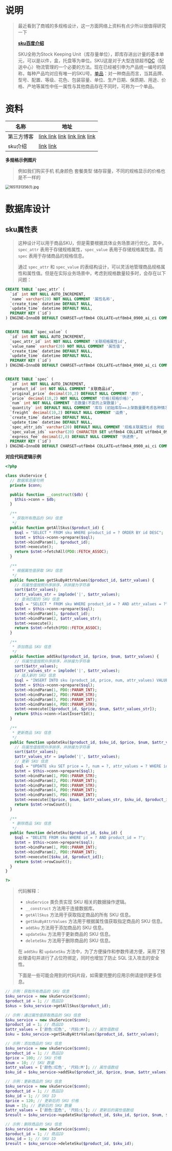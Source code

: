 #  说明

> 最近看到了商城的多规格设计，这一方面网络上资料有点少所以很值得研究一下
>
> [**sku百度介绍**](https://baike.baidu.com/item/%E6%9C%80%E5%B0%8F%E5%AD%98%E8%B4%A7%E5%8D%95%E4%BD%8D/892217?fromtitle=SKU&fromid=5016808&fr=aladdin)
>
> SKU全称为Stock Keeping Unit（库存量单位），即库存进出计量的基本单元，可以是以件，盒，托盘等为单位。SKU这是对于大型连锁超市[DC](https://baike.baidu.com/item/DC/2264095)（配送中心）物流管理的一个必要的方法。现在已经被引申为产品统一编号的简称，每种产品均对应有唯一的SKU号。[单品](https://baike.baidu.com/item/单品/4841569)：对一种商品而言，当其品牌、型号、配置、等级、花色、包装容量、单位、生产日期、保质期、用途、价格、产地等属性中任一属性与其他商品存在不同时，可称为一个单品。

# 资料

| 名称       | 地址                                                         |
| ---------- | ------------------------------------------------------------ |
| 第三方博客 | [link ](https://segmentfault.com/q/1010000005347571/a-1020000005347916) [link](https://www.kancloud.cn/xiak/php-node/248550) [link](https://cloud.tencent.com/developer/article/1464655) [link ](https://zhuanlan.zhihu.com/p/138756697) [link](https://www.zongscan.com/demo333/96065.html) [link](https://www.bbsmax.com/A/amd0baOjJg/) |
| sku介绍    | [link](https://baike.baidu.com/item/%E6%9C%80%E5%B0%8F%E5%AD%98%E8%B4%A7%E5%8D%95%E4%BD%8D/892217?fromtitle=SKU&fromid=5016808&fr=aladdin) [link](https://wenku.baidu.com/view/2fadb6062c60ddccda38376baf1ffc4fff47e273.html) |

**多规格示例图片**

> 例如我们购买手机  机身颜色 套餐类型 储存容量，不同的规格显示的价格也是不一样的

<img src="https://yaoliuyang-blog-images.oss-cn-beijing.aliyuncs.com/blogImages/Zu5hepCGFmWktDK.png" alt="1651131356(1).jpg" style="zoom: 80%;" />

# **数据库设计**

## sku属性表

>这种设计可以用于商品SKU，但是需要根据具体业务场景进行优化。其中，`spec_attr` 表用于存储规格属性，`spec_value` 表用于存储规格属性值，而 `spec` 表用于存储商品的规格信息。
>
>通过 `spec_attr` 和 `spec_value` 的表结构设计，可以灵活地管理商品规格属性和属性值。但是在实际业务场景中，考虑到规格数量较多时，会存在以下问题：
>
>

```sql
CREATE TABLE `spec_attr` (
  `id` int NOT NULL AUTO_INCREMENT,
  `name` varchar(20) NOT NULL COMMENT '属性名称',
  `create_time` datetime DEFAULT NULL,
  `update_time` datetime DEFAULT NULL,
  PRIMARY KEY (`id`)
) ENGINE=InnoDB DEFAULT CHARSET=utf8mb4 COLLATE=utf8mb4_0900_ai_ci COMMENT='规格属性';


CREATE TABLE `spec_value` (
  `id` int NOT NULL AUTO_INCREMENT,
  `spec_attr_id` int NOT NULL COMMENT '关联规格属性id',
  `value_name` varchar(20) NOT NULL COMMENT '属性值',
  `create_time` datetime DEFAULT NULL,
  `update_time` datetime DEFAULT NULL,
  PRIMARY KEY (`id`)
) ENGINE=InnoDB DEFAULT CHARSET=utf8mb4 COLLATE=utf8mb4_0900_ai_ci COMMENT='属性值表';


CREATE TABLE `spec` (
  `id` int NOT NULL AUTO_INCREMENT,
  `product_id` int NOT NULL COMMENT ‘关联商品id’,
  `original_price` decimal(10,2) DEFAULT NULL COMMENT '原价',
  `price` decimal(10,2) NOT NULL COMMENT '价格(规格价格)',
  `num` int NOT NULL COMMENT '总数量(不变的上架数量)',
  `quantity` int DEFAULT NULL COMMENT '库存 (初始库存==上架数量要考虑各种情况的自增自减等)',
  `freight` decimal(10,2) DEFAULT NULL COMMENT '运费',
  `create_time` datetime DEFAULT NULL,
  `update_time` datetime DEFAULT NULL,
  `spec_attr_ids` varchar(20) DEFAULT NULL COMMENT '规格关联属性id  例如 1,2,3',
  `spec_value_ids` varchar(20) CHARACTER SET utf8mb4 COLLATE utf8mb4_0900_ai_ci DEFAULT NULL COMMENT '规格关联属性值ids  “颜色:红色|尺码:M',
  `express_fee` decimal(2,0) DEFAULT NULL COMMENT '快递费',
  PRIMARY KEY (`id`)
) ENGINE=InnoDB DEFAULT CHARSET=utf8mb4 COLLATE=utf8mb4_0900_ai_ci COMMENT='商品sku表';
```

**对应代码逻辑示例**



```php
<?php

class skuService {
  // 数据库连接句柄
  private $conn;

  public function __construct($db) {
    $this->conn = $db;
  }

  /**
   * 获取所有商品的 SKU 信息
   */
  public function getAllSkus($product_id) {
    $sql = "SELECT * FROM sku WHERE product_id = ? ORDER BY id DESC";
    $stmt = $this->conn->prepare($sql);
    $stmt->bindParam(1, $product_id);
    $stmt->execute();
    return $stmt->fetchAll(PDO::FETCH_ASSOC);
  }

  /**
   * 根据属性值获取 SKU 信息
   */
  public function getSkuByAttrValues($product_id, $attr_values) {
    // 将属性值按照升序排序，并拼接为字符串
    sort($attr_values);
    $attr_values_str = implode('|', $attr_values);
    // 查询匹配的 SKU 信息
    $sql = "SELECT * FROM sku WHERE product_id = ? AND attr_values = ?";
    $stmt = $this->conn->prepare($sql);
    $stmt->bindParam(1, $product_id);
    $stmt->bindParam(2, $attr_values_str);
    $stmt->execute();
    return $stmt->fetch(PDO::FETCH_ASSOC);
  }

  /**
   * 添加商品 SKU 信息
   */
  public function addSku($product_id, $price, $num, $attr_values) {
    // 将属性值按照升序排序，并拼接为字符串
    sort($attr_values);
    $attr_values_str = implode('|', $attr_values);
    // 插入新的 SKU 信息
    $sql = "INSERT INTO sku (product_id, price, num, attr_values) VALUES (?, ?, ?, ?)";
    $stmt = $this->conn->prepare($sql);
    $stmt->bindParam(1, PDO::PARAM_INT);
    $stmt->bindParam(2, PDO::PARAM_STR);
    $stmt->bindParam(3, PDO::PARAM_INT);
    $stmt->bindParam(4, PDO::PARAM_STR);
    $stmt->execute([$product_id, $price, $num, $attr_values_str]);
    return $this->conn->lastInsertId();
  }

  /**
   * 更新商品 SKU 信息
   */
  public function updateSku($product_id, $sku_id, $price, $num, $attr_values) {
    // 将属性值按照升序排序，并拼接为字符串
    sort($attr_values);
    $attr_values_str = implode('|', $attr_values);
    // 更新 SKU 信息
    $sql = "UPDATE sku SET price = ?, num = ?, attr_values = ? WHERE id = ? AND product_id = ?";
    $stmt = $this->conn->prepare($sql);
    $stmt->bindParam(1, PDO::PARAM_STR);
    $stmt->bindParam(2, PDO::PARAM_INT);
    $stmt->bindParam(3, PDO::PARAM_STR);
    $stmt->bindParam(4, PDO::PARAM_INT);
    $stmt->bindParam(5, PDO::PARAM_INT);
    $stmt->execute([$price, $num, $attr_values_str, $sku_id, $product_id]);
    return $stmt->rowCount();
  }

  /**
   * 删除商品 SKU 信息
   */
  public function deleteSku($product_id, $sku_id) {
    $sql = "DELETE FROM sku WHERE id = ? AND product_id = ?";
    $stmt = $this->conn->prepare($sql);
    $stmt->bindParam(1, PDO::PARAM_INT);
    $stmt->bindParam(2, PDO::PARAM_INT);
    $stmt->execute([$sku_id, $product_id]);
    return $stmt->rowCount();
  }
}

?>
```

>代码解释：
>
>- `skuService` 类负责实现 SKU 相关的数据操作逻辑。
>- `__construct` 方法用于连接数据库。
>- `getAllSkus` 方法用于获取指定商品的所有 SKU 信息。
>- `getSkuByAttrValues` 方法用于根据属性值获取指定商品的 SKU 信息。
>- `addSku` 方法用于添加商品的 SKU 信息。
>- `updateSku` 方法用于更新商品的 SKU 信息。
>- `deleteSku` 方法用于删除商品的 SKU 信息。
>
>在 `addSku` 和 `updateSku` 方法中，为了方便操作和参数传递方便，采用了预处理语句并进行了占位符绑定，同时也增加了防止 SQL 注入攻击的安全性。
>
>下面是一些可能会用到的代码片段，如需要完整的应用示例请提供更多信息。

```php
// 示例：获取所有商品的 SKU 信息
$sku_service = new skuService($conn);
$product_id = 1; // 商品ID
$skus = $sku_service->getAllSkus($product_id);

// 示例：通过属性值获取商品的 SKU 信息
$sku_service = new skuService($conn);
$product_id = 1; // 商品ID
$attr_values = ['颜色:红色', '尺码:M']; // 属性值数组
$sku = $sku_service->getSkuByAttrValues($product_id, $attr_values);

// 示例：添加商品的 SKU 信息
$sku_service = new skuService($conn);
$product_id = 1; // 商品ID
$price = 100; // SKU 价格
$num = 10; // SKU 数量
$attr_values = ['颜色:红色', '尺码:M']; // 属性值数组
$sku_id = $sku_service->addSku($product_id, $price, $num, $attr_values);

// 示例：更新商品的 SKU 信息
$sku_service = new skuService($conn);
$product_id = 1; // 商品ID
$sku_id = 1; // SKU ID
$price = 120; // 更新后的 SKU 价格
$num = 15; // 更新后的 SKU 数量
$attr_values = ['颜色:蓝色', '尺码:L']; // 更新后的属性值数组
$result = $sku_service->updateSku($product_id, $sku_id, $price, $num, $attr_values);

// 示例：删除商品的 SKU 信息
$sku_service = new skuService($conn);
$product_id = 1; // 商品ID
$sku_id = 1; // SKU ID
$result = $sku_service->deleteSku($product_id, $sku_id);
```

